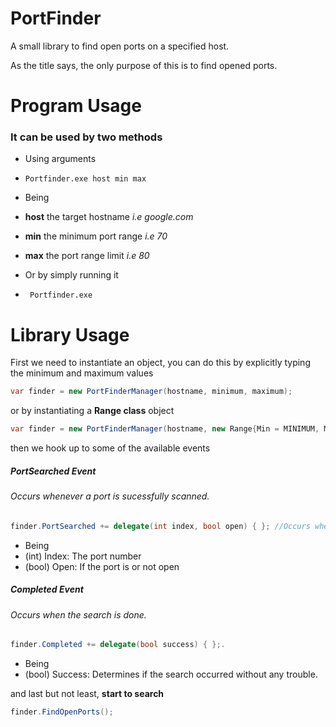 # PortFinder
A small library to find open ports on a specified host.

As the title says, the only purpose of this is to find opened ports.

# Program Usage

### It can be used by two methods
* Using arguments

 * ```Portfinder.exe host min max ```

 * Being 
  * **host** the target hostname *i.e google.com*
  * **min** the minimum port range *i.e 70*
  * **max** the port range limit *i.e 80*

* Or by simply running it
 *  ``` Portfinder.exe```

# Library Usage


First we need to instantiate an object, you can do this by explicitly typing the minimum and maximum values

```csharp
var finder = new PortFinderManager(hostname, minimum, maximum);
```

or by instantiating a **Range class** object 

```csharp
var finder = new PortFinderManager(hostname, new Range{Min = MINIMUM, Max = MAXIMUM});
```
    
then we hook up to some of the available events

##### PortSearched Event
###### Occurs whenever a port is sucessfully scanned.
```csharp
finder.PortSearched += delegate(int index, bool open) { }; //Occurs when a port where searched.
```

* Being
 * (int) Index: The port number
 * (bool) Open: If the port is or not open
 
##### Completed Event
###### Occurs when the search is done.

```csharp
finder.Completed += delegate(bool success) { };.
```

* Being
 * (bool) Success: Determines if the search occurred without any trouble.
 

and last but not least, **start to search**

```csharp
finder.FindOpenPorts();
```
